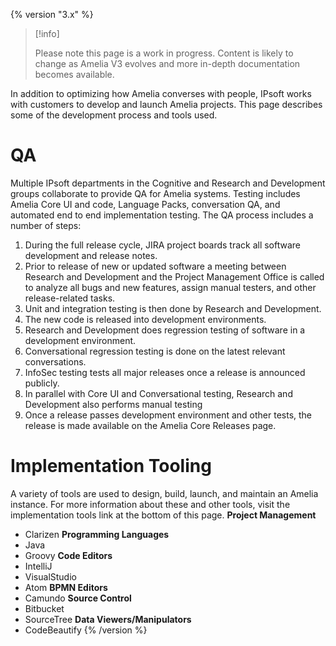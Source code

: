 {% version "3.x" %}
> [!info]  
>
> Please note this page is a work in progress. Content is likely to change as Amelia V3 evolves and more in-depth documentation becomes available.

In addition to optimizing how Amelia converses with people, IPsoft works with customers to develop and launch Amelia projects. This page describes some of the development process and tools used.
# QA
Multiple IPsoft departments in the Cognitive and Research and Development groups collaborate to provide QA for Amelia systems. Testing includes Amelia Core UI and code, Language Packs, conversation QA, and automated end to end implementation testing.
The QA process includes a number of steps:
1.  During the full release cycle, JIRA project boards track all software development and release notes.
2.  Prior to release of new or updated software a meeting between Research and Development and the Project Management Office is called to analyze all bugs and new features, assign manual testers, and other release-related tasks.
3.  Unit and integration testing is then done by Research and Development.
4.  The new code is released into development environments.
5.  Research and Development does regression testing of software in a development environment.
6.  Conversational regression testing is done on the latest relevant conversations.
7.  InfoSec testing tests all major releases once a release is announced publicly.
8.  In parallel with Core UI and Conversational testing, Research and Development also performs manual testing
9.  Once a release passes development environment and other tests, the release is made available on the Amelia Core Releases page.
# Implementation Tooling
A variety of tools are used to design, build, launch, and maintain an Amelia instance. For more information about these and other tools, visit the implementation tools link at the bottom of this page.
**Project Management**
-   Clarizen
**Programming Languages**
-   Java
-   Groovy
**Code Editors**
-   IntelliJ
-   VisualStudio
-   Atom
**BPMN Editors**
-   Camundo
**Source Control**
-   Bitbucket
-   SourceTree
**Data Viewers/Manipulators**
-   CodeBeautify
{% /version %}
